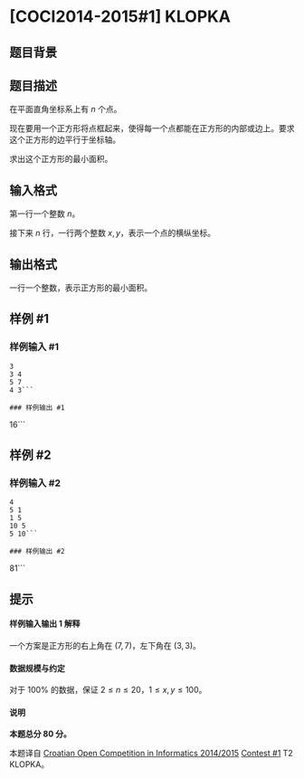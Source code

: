 # [COCI2014-2015#1] KLOPKA

## 题目背景



## 题目描述

在平面直角坐标系上有 $n$ 个点。

现在要用一个正方形将点框起来，使得每一个点都能在正方形的内部或边上。要求这个正方形的边平行于坐标轴。

求出这个正方形的最小面积。

## 输入格式

第一行一个整数 $n$。

接下来 $n$ 行，一行两个整数 $x,y$，表示一个点的横纵坐标。

## 输出格式

一行一个整数，表示正方形的最小面积。

## 样例 #1

### 样例输入 #1
```
3
3 4
5 7
4 3```

### 样例输出 #1

```
16```

## 样例 #2

### 样例输入 #2
```
4
5 1
1 5
10 5
5 10```

### 样例输出 #2

```
81```

## 提示

#### 样例输入输出 1 解释
一个方案是正方形的右上角在 $(7,7)$，左下角在 $(3,3)$。
#### 数据规模与约定
对于 $100\%$ 的数据，保证 $2\le n\le 20$，$1\le x,y\le 100$。
#### 说明
**本题总分 $80$ 分。**

本题译自 [Croatian Open Competition in Informatics 2014/2015](https://hsin.hr/coci/archive/2014_2015) [Contest #1](https://hsin.hr/coci/archive/2014_2015/contest1_tasks.pdf) T2 KLOPKA。
